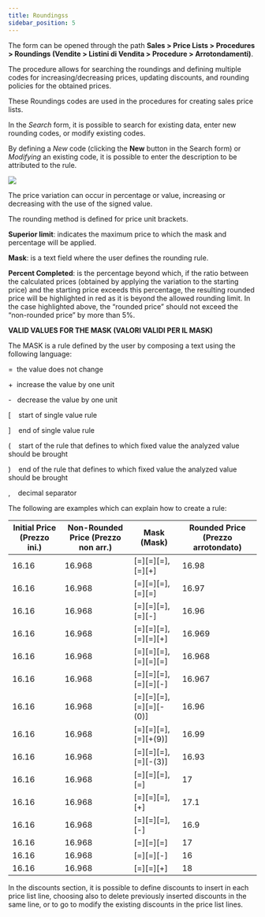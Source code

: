 ```yaml
---
title: Roundingss
sidebar_position: 5
---
```


The form can be opened through the path **Sales > Price Lists > Procedures > Roundings (Vendite > Listini di Vendita > Procedure > Arrotondamenti)**.

The procedure allows for searching the roundings and defining multiple codes for increasing/decreasing prices, updating discounts, and rounding policies for the obtained prices.

These Roundings codes are used in the procedures for creating sales price lists.

In the *Search* form, it is possible to search for existing data, enter new rounding codes, or modify existing codes.

By defining a *New* code (clicking the **New** button in the Search form) or *Modifying* an existing code, it is possible to enter the description to be attributed to the rule.

![](/img/it-it/sales/sales-price-list/procedures/rounding/image02.png)

The price variation can occur in percentage or value, increasing or decreasing with the use of the signed value.

The rounding method is defined for price unit brackets.

**Superior limit**: indicates the maximum price to which the mask and percentage will be applied.

**Mask**: is a text field where the user defines the rounding rule.

**Percent Completed**: is the percentage beyond which, if the ratio between the calculated prices (obtained by applying the variation to the starting price) and the starting price exceeds this percentage, the resulting rounded price will be highlighted in red as it is beyond the allowed rounding limit. In the case highlighted above, the “rounded price” should not exceed the “non-rounded price” by more than 5%.

**VALID VALUES FOR THE MASK (VALORI VALIDI PER IL MASK)**

The MASK is a rule defined by the user by composing a text using the following language:

=  the value does not change

+  increase the value by one unit

-   decrease the value by one unit

[    start of single value rule

]    end of single value rule

(    start of the rule that defines to which fixed value the analyzed value should be brought

)    end of the rule that defines to which fixed value the analyzed value should be brought

,    decimal separator

The following are examples which can explain how to create a rule:

| Initial Price (Prezzo ini.) | Non-Rounded Price (Prezzo non arr.) | Mask (Mask) | Rounded Price (Prezzo arrotondato) |
| --- | --- | --- | --- |
| 16.16 | 16.968 | [=][=][=],[=][+] | 16.98 |
| 16.16 | 16.968 | [=][=][=],[=][=] | 16.97 |
| 16.16 | 16.968 | [=][=][=],[=][-] | 16.96 |
| 16.16 | 16.968 | [=][=][=],[=][=][+] | 16.969 |
| 16.16 | 16.968 | [=][=][=],[=][=][=] | 16.968 |
| 16.16 | 16.968 | [=][=][=],[=][=][-] | 16.967 |
| 16.16 | 16.968 | [=][=][=],[=][=][-(0)] | 16.96 |
| 16.16 | 16.968 | [=][=][=],[=][+(9)] | 16.99 |
| 16.16 | 16.968 | [=][=][=],[=][-(3)] | 16.93 |
| 16.16 | 16.968 | [=][=][=],[=] | 17 |
| 16.16 | 16.968 | [=][=][=],[+] | 17.1 |
| 16.16 | 16.968 | [=][=][=],[-] | 16.9 |
| 16.16 | 16.968 | [=][=][=] | 17 |
| 16.16 | 16.968 | [=][=][-] | 16 |
| 16.16 | 16.968 | [=][=][+] | 18 |

In the discounts section, it is possible to define discounts to insert in each price list line, choosing also to delete previously inserted discounts in the same line, or to go to modify the existing discounts in the price list lines.